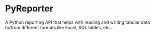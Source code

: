 # PyReporter
A Python reporting API that helps with reading and writing tabular data to/from different formats like Excel, SQL tables, etc...
